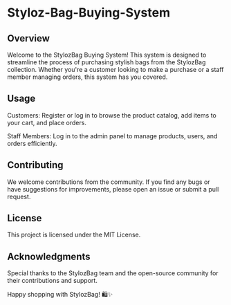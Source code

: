 # Styloz-Bag-Buying-System

## Overview
Welcome to the StylozBag Buying System! This system is designed to streamline the process of purchasing stylish bags from the StylozBag collection. Whether you're a customer looking to make a purchase or a staff member managing orders, this system has you covered.

## Usage
Customers: Register or log in to browse the product catalog, add items to your cart, and place orders.

Staff Members: Log in to the admin panel to manage products, users, and orders efficiently.

## Contributing
We welcome contributions from the community. If you find any bugs or have suggestions for improvements, please open an issue or submit a pull request.

## License
This project is licensed under the MIT License.

## Acknowledgments
Special thanks to the StylozBag team and the open-source community for their contributions and support.

Happy shopping with StylozBag! 🛍️✨
